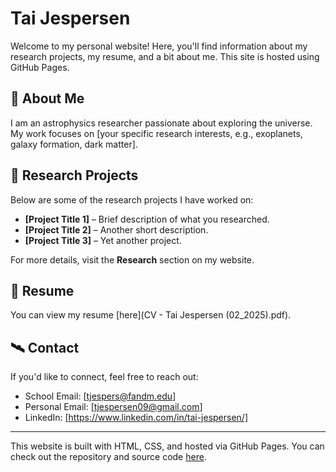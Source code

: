 # Tai Jespersen

Welcome to my personal website! Here, you'll find information about my research projects, my resume, and a bit about me. This site is hosted using GitHub Pages.

## 🔭 About Me
I am an astrophysics researcher passionate about exploring the universe. My work focuses on [your specific research interests, e.g., exoplanets, galaxy formation, dark matter]. 

## 🚀 Research Projects
Below are some of the research projects I have worked on:
- **[Project Title 1]** – Brief description of what you researched.
- **[Project Title 2]** – Another short description.
- **[Project Title 3]** – Yet another project.

For more details, visit the **Research** section on my website.

## 📄 Resume
You can view my resume [here](CV - Tai Jespersen (02_2025).pdf).

## 🛰️ Contact
If you'd like to connect, feel free to reach out:
- School Email: [tjespers@fandm.edu]
- Personal Email: [tjespersen09@gmail.com]
- LinkedIn: [https://www.linkedin.com/in/tai-jespersen/]

---

This website is built with HTML, CSS, and hosted via GitHub Pages. You can check out the repository and source code [here](your-repo-link).
